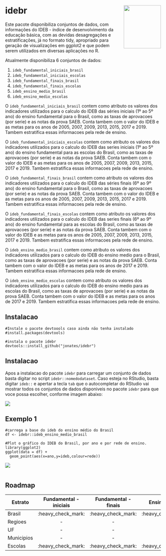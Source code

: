 # idebr <a href='https://curso-r.github.io/idebr'><img src="https://github.com/jonates/idebr/blob/main/idebr.png?raw=true" align="right" width="120.216" height="139"/></a>

Este pacote disponibiliza conjuntos de dados, com informações do IDEB - índice de desenvolvimento da educação básica, com as devidas desagregações e estratificações, já no formato tidy, apropriado para geração de visualizações em ggplot2 e que podem serem utilizados em diversas aplicações no R.

Atualmente disponibiliza 6 conjuntos de dados:

1.  `ideb_fundamental_iniciais_brasil`
1.  `ideb_fundamental_iniciais_escolas`
1.  `ideb_fundamental_finais_brasil`
1.  `ideb_fundamental_finais_escolas`
1.  `ideb_ensino_medio_brasil`
1.  `ideb_ensino_medio_escolas`

O `ideb_fundamental_iniciais_brasil` contem como atributo os valores dos indicadores utilizados para o calculo do IDEB das séries iniciais (1º ao 5º ano) do ensino fundamental para o Brasil, como as taxas de aprovacoes (por serie) e as notas da prova SAEB. Conta tambem com o valor do IDEB e as metas para os anos de 2005, 2007, 2009, 2013, 2015, 2017 e 2019. Tambem estratifica essas informacoes pela rede de ensino.

O `ideb_fundamental_iniciais_escolas` contem como atributo os valores dos indicadores utilizados para o calculo do IDEB das series iniciais (1º ao 5º ano) do ensino fundamental para as escolas do Brasil, como as taxas de aprovacoes (por serie) e as notas da prova SAEB. Conta tambem com o valor do IDEB e as metas para os anos de 2005, 2007, 2009, 2013, 2015, 2017 e 2019. Tambem estratifica essas informacoes pela rede de ensino.

O `ideb_fundamental_finais_brasil` contem como atributo os valores dos indicadores utilizados para o calculo do IDEB das séries finais (6º ao 9º ano) do ensino fundamental para o Brasil, como as taxas de aprovacoes (por serie) e as notas da prova SAEB. Conta tambem com o valor do IDEB e as metas para os anos de 2005, 2007, 2009, 2013, 2015, 2017 e 2019. Tambem estratifica essas informacoes pela rede de ensino.

O `ideb_fundamental_finais_escolas` contem como atributo os valores dos indicadores utilizados para o calculo do IDEB das series finais (6º ao 9º ano) do ensino fundamental para as escolas do Brasil, como as taxas de aprovacoes (por serie) e as notas da prova SAEB. Conta tambem com o valor do IDEB e as metas para os anos de 2005, 2007, 2009, 2013, 2015, 2017 e 2019. Tambem estratifica essas informacoes pela rede de ensino.

O `ideb_ensino_medio_brasil` contem como atributo os valores dos indicadores utilizados para o calculo do IDEB do ensino medio para o Brasil, como as taxas de aprovacoes (por serie) e as notas da prova SAEB. Conta tambem com o valor do IDEB e as metas para os anos de 2017 e 2019. Tambem estratifica essas informacoes pela rede de ensino.

O `ideb_ensino_medio_escolas` contem como atributo os valores dos indicadores utilizados para o calculo do IDEB do ensino medio para as escolas do Brasil, como as taxas de aprovacoes (por serie) e as notas da prova SAEB. Conta tambem com o valor do IDEB e as metas para os anos de 2017 e 2019. Tambem estratifica essas informacoes pela rede de ensino.

## Instalacao

``` {.r}
#Instale o pacote devtoools caso ainda não tenha instalado
#install.packages(devtools)

#instala o pacote idebr
devtools::install_github("jonates/idebr")
```
## Instalacao
Apos a instalacao do pacote `idebr` para carregar um conjunto de dados basta digitar no script `idebr::nomedodataset`. Caso esteja no RStudio, basta digitar `ideb::` e apertar a tecla `tab` que o autocompletar do RStudio vai mostrar todos os conjuntos de dados disponiveis no pacote `idebr` para que voce possa escolher, conforme imagem abaixo:

<img src="https://raw.githubusercontent.com/jonates/idebr/main/carregando_dados.png"/>

## Exemplo 1

``` {.r}
#carrega a base do ideb do ensino médio do Brasil
df <- idebr::ideb_ensino_medio_brasil

#Plot o gráfico do IDEB do Brasil, por ano e por rede de ensino.
library(ggplot2)
ggplot(data = df) +
  geom_point(aes(x=ano,y=ideb,colour=rede))
```
<img src="https://raw.githubusercontent.com/jonates/idebr/main/diagrama_dispersao_Brasil_EM.png"/>


``` {.r}
```

## Roadmap

Estrato    | Fundamental - iniciais | Fundamental - finais | Ensino Medio             |
---------- | :--------------------: | :------------------: | :----------:
Brasil     | :heavy\_check\_mark: | :heavy\_check\_mark: | :heavy\_check\_mark:
Regioes    | - | - | -
UF         | - | - | -
Municipios | - | - | -
Escolas    | :heavy\_check\_mark: | :heavy\_check\_mark: | :heavy\_check\_mark:

